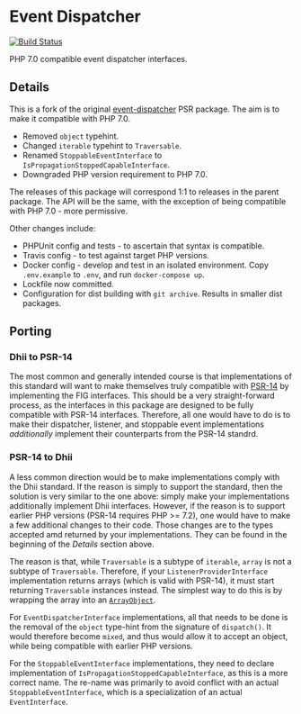 Event Dispatcher
==============

[![Build Status](https://travis-ci.com/Dhii/event-dispatcher-interface.svg?branch=develop)](https://travis-ci.org/Dhii/event-dispatcher-interface)

PHP 7.0 compatible event dispatcher interfaces.

## Details

This is a fork of the original [event-dispatcher][] PSR package. The aim is to make it compatible with PHP 7.0.

- Removed `object` typehint.
- Changed `iterable` typehint to `Traversable`.
- Renamed `StoppableEventInterface` to `IsPropagationStoppedCapableInterface`.
- Downgraded PHP version requirement to PHP 7.0.

The releases of this package will correspond 1:1 to releases in the parent package. The API will be the same,
with the exception of being compatible with PHP 7.0 - more permissive.

Other changes include:

- PHPUnit config and tests - to ascertain that syntax is compatible.
- Travis config - to test against target PHP versions.
- Docker config - develop and test in an isolated environment.
Copy `.env.example` to `.env`, and run `docker-compose up`.
- Lockfile now committed.
- Configuration for dist building with `git archive`. Results in smaller dist packages.

## Porting
### Dhii to PSR-14
The most common and generally intended course is that implementations of this standard will want to
make themselves truly compatible with [PSR-14][] by implementing the FIG interfaces. This should be a very
straight-forward process, as the interfaces in this package are designed to be fully compatible with
PSR-14 interfaces. Therefore, all one would have to do is to make their dispatcher, listener, and
stoppable event implementations _additionally_ implement their counterparts from the PSR-14 standrd.

### PSR-14 to Dhii
A less common direction would be to make implementations comply with the Dhii standard. If the reason
is simply to support the standard, then the solution is very similar to the one above:
simply make your implementations additionally implement Dhii interfaces. However, if the reason is
to support earlier PHP versions (PSR-14 requires PHP >= 7.2), one would have to make a few additional
changes to their code. Those changes are to the types accepted amd returned by your implementations.
They can be found in the beginning of the _Details_ section above.

The reason is that, while `Traversable` is a subtype of `iterable`, `array` is not a subtype of
`Traversable`. Therefore, if your `ListenerProviderInterface` implementation returns arrays
(which is valid with PSR-14), it must start returning `Traversable` instances instead. The simplest
way to do this is by wrapping the array into an [`ArrayObject`][].

For `EventDispatcherInterface` implementations, all that needs to be done is the removal of the
`object` type-hint from the signature of `dispatch()`. It would therefore become `mixed`, and
thus would allow it to accept an object, while being compatible with earlier PHP versions.

For the `StoppableEventInterface` implementations, they need to declare implementation of
`IsPropagationStoppedCapableInterface`, as this is a more correct name. The re-name was primarily
to avoid conflict with an actual `StoppableEventInterface`, which is a specialization of an actual `EventInterface`.


[event-dispatcher]: https://github.com/php-fig/event-dispatcher/
[PSR-14]: https://www.php-fig.org/psr/psr-14/
[`ArrayObject`]: https://www.php.net/manual/en/class.arrayobject.php
